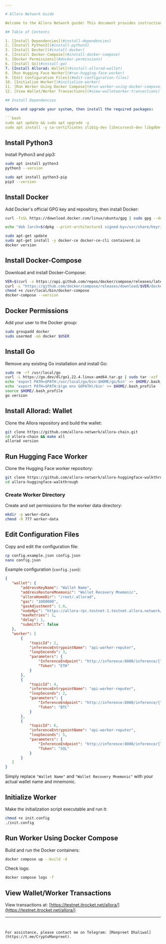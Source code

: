 ```yaml
---

# Allora Network Guide 

Welcome to the Allora Network guide! This document provides instructions for setting up your environment, installing necessary dependencies, and running Allora services.

## Table of Contents

1. [Install Dependencies](#install-dependencies)
2. [Install Python3](#install-python3)
3. [Install Docker](#install-docker)
4. [Install Docker-Compose](#install-docker-compose)
5. [Docker Permissions](#docker-permissions)
6. [Install Go](#install-go)
7. [Install Allorad: Wallet](#install-allorad-wallet)
8. [Run Hugging Face Worker](#run-hugging-face-worker)
9. [Edit Configuration Files](#edit-configuration-files)
10. [Initialize Worker](#initialize-worker)
11. [Run Worker Using Docker Compose](#run-worker-using-docker-compose)
12. [View Wallet/Worker Transactions](#view-walletworker-transactions)

## Install Dependencies

Update and upgrade your system, then install the required packages:

```bash
sudo apt update && sudo apt upgrade -y
sudo apt install -y ca-certificates zlib1g-dev libncurses5-dev libgdbm-dev libnss3-dev curl git wget make jq build-essential pkg-config lsb-release libssl-dev libreadline-dev libffi-dev gcc screen unzip lz4
```

## Install Python3

Install Python3 and pip3:

```bash
sudo apt install python3
python3 --version

sudo apt install python3-pip
pip3 --version
```

## Install Docker

Add Docker's official GPG key and repository, then install Docker:

```bash
curl -fsSL https://download.docker.com/linux/ubuntu/gpg | sudo gpg --dearmor -o /usr/share/keyrings/docker-archive-keyring.gpg

echo "deb [arch=$(dpkg --print-architecture) signed-by=/usr/share/keyrings/docker-archive-keyring.gpg] https://download.docker.com/linux/ubuntu $(lsb_release -cs) stable" | sudo tee /etc/apt/sources.list.d/docker.list > /dev/null

sudo apt-get update
sudo apt-get install -y docker-ce docker-ce-cli containerd.io
docker version
```

## Install Docker-Compose

Download and install Docker-Compose:

```bash
VER=$(curl -s https://api.github.com/repos/docker/compose/releases/latest | grep tag_name | cut -d '"' -f 4)
curl -L "https://github.com/docker/compose/releases/download/$VER/docker-compose-$(uname -s)-$(uname -m)" -o /usr/local/bin/docker-compose
chmod +x /usr/local/bin/docker-compose
docker-compose --version
```

## Docker Permissions

Add your user to the Docker group:

```bash
sudo groupadd docker
sudo usermod -aG docker $USER
```

## Install Go

Remove any existing Go installation and install Go:

```bash
sudo rm -rf /usr/local/go
curl -L https://go.dev/dl/go1.22.4.linux-amd64.tar.gz | sudo tar -xzf - -C /usr/local
echo 'export PATH=$PATH:/usr/local/go/bin:$HOME/go/bin' >> $HOME/.bash_profile
echo 'export PATH=$PATH:$(go env GOPATH)/bin' >> $HOME/.bash_profile
source $HOME/.bash_profile
go version
```

## Install Allorad: Wallet

Clone the Allora repository and build the wallet:

```bash
git clone https://github.com/allora-network/allora-chain.git
cd allora-chain && make all
allorad version
```

## Run Hugging Face Worker

Clone the Hugging Face worker repository:

```bash
git clone https://github.com/allora-network/allora-huggingface-walkthrough
cd allora-huggingface-walkthrough
```

### Create Worker Directory

Create and set permissions for the worker data directory:

```bash
mkdir -p worker-data
chmod -R 777 worker-data
```

## Edit Configuration Files

Copy and edit the configuration file:

```bash
cp config.example.json config.json
nano config.json
```

Example configuration (`config.json`):

```json
{
   "wallet": {
       "addressKeyName": "Wallet Name",
       "addressRestoreMnemonic": "Wallet Recovery Mnemonic",
       "alloraHomeDir": "/root/.allorad",
       "gas": "1000000",
       "gasAdjustment": 1.0,
       "nodeRpc": "https://allora-rpc.testnet-1.testnet.allora.network/",
       "maxRetries": 1,
       "delay": 1,
       "submitTx": false
   },
   "worker": [
       {
           "topicId": 2,
           "inferenceEntrypointName": "api-worker-reputer",
           "loopSeconds": 3,
           "parameters": {
               "InferenceEndpoint": "http://inference:8000/inference/{Token}",
               "Token": "ETH"
           }
       },
       {
           "topicId": 4,
           "inferenceEntrypointName": "api-worker-reputer",
           "loopSeconds": 2,
           "parameters": {
               "InferenceEndpoint": "http://inference:8000/inference/{Token}",
               "Token": "BTC"
           }
       },
       {
           "topicId": 6,
           "inferenceEntrypointName": "api-worker-reputer",
           "loopSeconds": 5,
           "parameters": {
               "InferenceEndpoint": "http://inference:8000/inference/{Token}",
               "Token": "SOL"
           }
       }
   ]
}
```

Simply replace `"Wallet Name"` and `"Wallet Recovery Mnemonic"` with your actual wallet name and mnemonic.

## Initialize Worker

Make the initialization script executable and run it:

```bash
chmod +x init.config
./init.config
```

## Run Worker Using Docker Compose

Build and run the Docker containers:

```bash
docker compose up --build -d
```

Check logs:

```bash
docker compose logs -f
```

## View Wallet/Worker Transactions

View transactions at: [https://testnet.itrocket.net/allora/](https://testnet.itrocket.net/allora/)

---
```


For assistance, please contact me on Telegram: [Manpreet Dhaliwal](https://t.me/CryptoManpreet).

